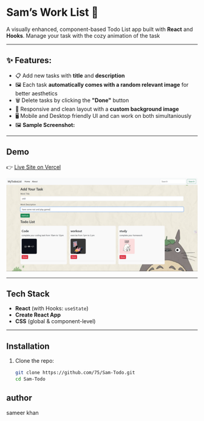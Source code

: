 # Sam’s Work List 📝

A visually enhanced, component-based Todo List app built with **React** and **Hooks**.
Manage your task with the cozy animation of the task

---

## ✨ Features:

- 📋 Add new tasks with **title** and **description**
- 🖼️ Each task **automatically comes with a random relevant image** for better aesthetics
- 🗑️ Delete tasks by clicking the **"Done"** button
- 🎨 Responsive and clean layout with a **custom background image**
- 🖥️ Mobile and Desktop friendly UI and can work on both simultaniously
- 🖼️ **Sample Screenshot:**  
---



## Demo
👉 [Live Site on Vercel](https://sam-todo-tan.vercel.app)


![Todo List Screenshot](./public/final.png)

---

## Tech Stack

- **React** (with Hooks: `useState`)  
- **Create React App**  
- **CSS** (global & component-level)  

---

## Installation

1. Clone the repo:  
   ```bash
   git clone https://github.com/75/Sam-Todo.git
   cd Sam-Todo
## author
sameer khan